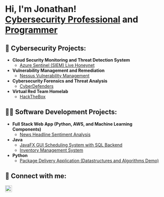 <h1>Hi, I'm Jonathan! <br/><a href="https://www.linkedin.com/in/jonathan-congmon/">Cybersecurity Professional</a> and <a href="https://github.com/jcongmon">Programmer</a>


<h2>🔐 Cybersecurity Projects:</h2>

- <b>Cloud Security Monitoring and Threat Detection System</b>
  - [Azure Sentinel (SIEM) Live Honeynet](https://github.com/jcongmon/soc-honeypot)
- <b>Vulnerability Management and Remediation</b>
  - [Nessus Vulnerability Management](https://github.com/jcongmon/nessus-vuln-mgmt)
- <b>Cybersecurity Forensics and Threat Analysis</b>
  - [CyberDefenders](https://github.com/jcongmon/ccd)
- <b>Virtual Red Team Homelab</b>
  - [HackTheBox](https://github.com/jcongmon/htb)

<h2>👨‍💻 Software Development Projects:</h2>

- <b>Full Stack Web App (Python, AWS, and Machine Learning Components)</b>
  - [News Headline Sentiment Analysis](https://github.com/jcongmon/SentimentAnalysisAWS)
- <b>Java</b>
  - [JavaFX GUI Scheduling System with SQL Backend](https://github.com/jcongmon/SchedulingSystem)
  - [Inventory Management System](https://github.com/jcongmon/InventoryManagementSystem)
- <b>Python</b>
  - [Package Delivery Application (Datastructures and Algorithms Demo)](https://github.com/jcongmon/PackageDeliveryRouting)

<h2> 🤳 Connect with me:</h2>

[<img align="left" alt="Jonathan Congmon | LinkedIn" width="22px" src="https://cdn.jsdelivr.net/npm/simple-icons@v3/icons/linkedin.svg" />](https://linkedin.com/in/jonathan-congmon)
